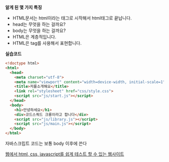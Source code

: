 **알게 된 몇 가지 특징**

- HTML문서는 html이라는 태그로 시작해서 html태그로 끝납니다.
- head는 무엇을 하는 걸까요?
- body는 무엇을 하는 걸까요?
- HTML은 계층적입니다.
- HTML은 tag를 사용해서 표현합니다.



**실습코드**

```html
<!doctype html>
<html>
  <head>
    <meta charset="utf-8">
    <meta name="viewport" content="width=device-width, initial-scale=1">
    <title>저를소개해요</title>
    <link rel="stylesheet" href="css/style.css">
    <script src="js/start.js"></script>
  </head>
  <body>
    <h1>안녕하세요</h1>
    <div>코드스쿼드 크롱이라고 합니다</div>
    <script src="js/library.js"></script>
    <script src="js/main.js"></script>
  </body>
</html>
```

자바스크립트 코드는 보통 body 이후에 쓴다

[웹에서 html, css, javascript를 쉽게 테스트 할 수 있는 웹사이트](http://jsbin.com/?html,output)